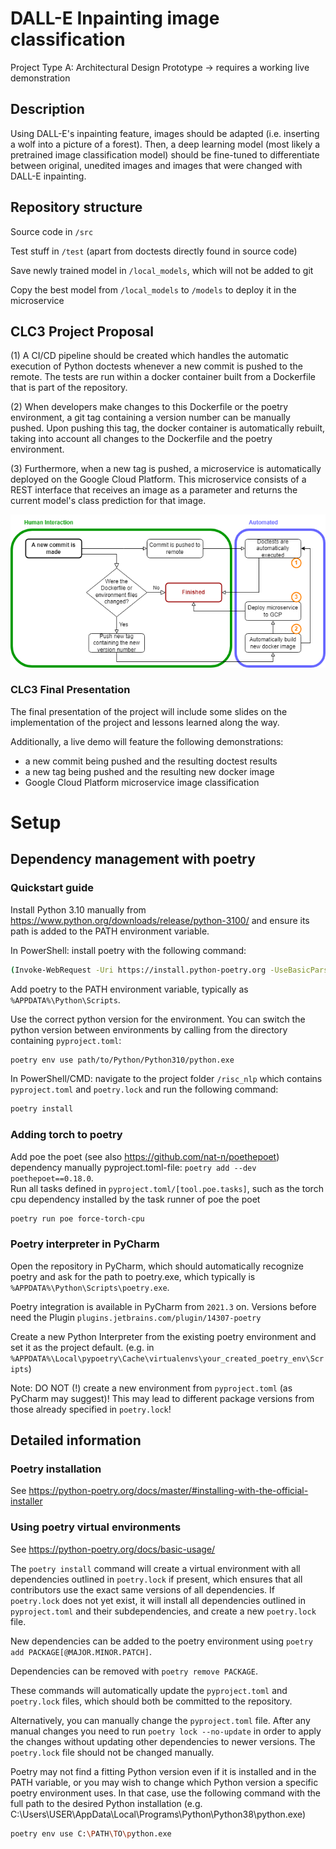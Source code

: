 # DALL-E Inpainting image classification

Project Type A: Architectural Design Prototype -> requires a working live demonstration

## Description

Using DALL-E's inpainting feature, images should be adapted (i.e. inserting a wolf into a picture of a forest). Then, a deep learning model (most likely a pretrained image classification model) should be fine-tuned to differentiate between original, unedited images and images that were changed with DALL-E inpainting.

## Repository structure

Source code in ```/src```

Test stuff in ```/test``` (apart from doctests directly found in source code)

Save newly trained model in ```/local_models```, which will not be added to git

Copy the best model from ```/local_models``` to ```/models``` to deploy it in the microservice


## CLC3  Project Proposal

(1) A CI/CD pipeline should be created which handles the automatic execution of Python doctests whenever a new commit is pushed to the remote. The tests are run within a docker container built from a Dockerfile that is part of the repository. 

(2) When developers make changes to this Dockerfile or the poetry environment, a git tag containing a version number can be manually pushed. Upon pushing this tag, the docker container is automatically rebuilt, taking into account all changes to the Dockerfile and the poetry environment. 

(3) Furthermore, when a new tag is pushed, a microservice is automatically deployed on the Google Cloud Platform. This microservice consists of a REST interface that receives an image as a parameter and returns the current model's class prediction for that image.

![Flow Chart](flow_diagram.png)

### CLC3 Final Presentation
The final presentation of the project will include some slides on the implementation of the project and lessons learned along the way.

Additionally, a live demo will feature the following demonstrations:
* a new commit being pushed and the resulting doctest results
* a new tag being pushed and the resulting new docker image
* Google Cloud Platform microservice image classification


# Setup

## Dependency management with poetry
### Quickstart guide
Install Python 3.10 manually from https://www.python.org/downloads/release/python-3100/ and ensure its path is added 
to the PATH environment variable.

In PowerShell: install poetry with the following command:
``` bash
(Invoke-WebRequest -Uri https://install.python-poetry.org -UseBasicParsing).Content | python - --version 1.2.1
```

Add poetry to the PATH environment variable, typically as `%APPDATA%\Python\Scripts`.

Use the correct python version for the environment. You can switch the python version between environments by
calling from the directory containing `pyproject.toml`:
``` bash
poetry env use path/to/Python/Python310/python.exe
```

In PowerShell/CMD: navigate to the project folder `/risc_nlp` which contains `pyproject.toml` and `poetry.lock` 
and run the following command:
``` bash
poetry install
```

### Adding torch to poetry
Add poe the poet (see also https://github.com/nat-n/poethepoet) dependency manually pyproject.toml-file:
```poetry add --dev poethepoet==0.18.0```.\
Run all tasks defined in ```pyproject.toml/[tool.poe.tasks]```, such as the torch cpu dependency installed by the task runner of poe the poet 
```bash
poetry run poe force-torch-cpu
```


### Poetry interpreter in PyCharm
Open the repository in PyCharm, which should automatically recognize poetry and ask for the path to poetry.exe, which 
typically is `%APPDATA%\Python\Scripts\poetry.exe`. 

Poetry integration is available in PyCharm from `2021.3` on. 
Versions before need the Plugin `plugins.jetbrains.com/plugin/14307-poetry`

Create a new Python Interpreter from the existing poetry environment and set it as the project default.
(e.g. in `%APPDATA%\Local\pypoetry\Cache\virtualenvs\your_created_poetry_env\Scripts`)

Note: DO NOT (!) create a new environment from `pyproject.toml` (as PyCharm may suggest)! This may lead to different 
package versions from those already specified in `poetry.lock`!

## Detailed information
### Poetry installation
See https://python-poetry.org/docs/master/#installing-with-the-official-installer

### Using poetry virtual environments
See https://python-poetry.org/docs/basic-usage/

The `poetry install` command will create a virtual environment with all dependencies outlined in `poetry.lock` if 
present, which ensures that all contributors use the exact same versions of all dependencies. If `poetry.lock` does not 
yet exist, it will install all dependencies outlined in `pyproject.toml` and their subdependencies, and create a new 
`poetry.lock` file. 

New dependencies can be added to the poetry environment using `poetry add PACKAGE[@MAJOR.MINOR.PATCH]`.

Dependencies can be removed with `poetry remove PACKAGE`.

These commands will automatically update the `pyproject.toml` and `poetry.lock` files, which should both be committed 
to the repository.

Alternatively, you can manually change the `pyproject.toml` file. After any manual changes you need to run 
`poetry lock --no-update` in order to apply the changes without updating other dependencies to newer versions.
The `poetry.lock` file should not be changed manually.

Poetry may not find a fitting Python version even if it is installed and in the PATH variable, or you may wish to 
change which Python version a specific poetry environment uses. In that case, use the following command with the full 
path to the desired Python installation (e.g. C:\Users\USER\AppData\Local\Programs\Python\Python38\python.exe)
``` bash
poetry env use C:\PATH\TO\python.exe
```
